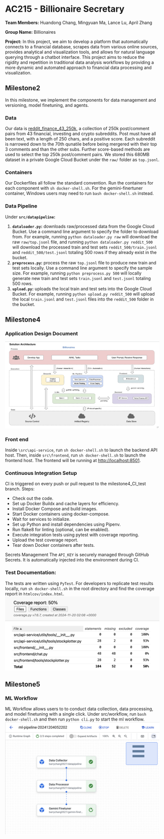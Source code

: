 # AC215 - Billionaire Secretary

**Team Members:** Huandong Chang, Mingyuan Ma, Lance Lu, April Zhang

**Group Name:** Billionaires

**Project:** In this project, we aim to develop a platform that automatically connects to a financial database, scrapes data from various online sources, provides analytical and visualization tools, and allows for natural language querying through a chatbot interface. This project aims to reduce the rigidity and repetition in traditional data analysis workflows by providing a more dynamic and automated approach to financial data processing and visualization.

## Milestone2
In this milestone, we implement the components for data management and versioning, model finetuning, and agents.

### Data
Our data is [reddit_finance_43_250k](https://huggingface.co/datasets/winddude/reddit_finance_43_250k), a collection of 250k post/comment pairs from 43 financial, investing and crypto subreddits. Post must have all been text, with a length of 250 chars, and a positive score. Each subreddit is narrowed down to the 70th qunatile before being mergered with their top 3 comments and than the other subs. Further score-based methods are used to select the top 250k post/comment pairs. We stored this 680MB dataset in a private Google Cloud Bucket under the `raw/` folder as `top.jsonl`.

### Containers
Our Dockerfiles all follow the standard convention. Run the containers for each component with `sh docker-shell.sh`. For the gemini-finertuner container, Windows users may need to run `bash docker-shell.sh` instead.

### Data Pipeline
Under **`src/datapipeline`:**
1. **`dataloader.py`:** downloads raw/processed data from the Google Cloud Bucket. Use a command line argument to specify the folder to download from. For example, running `python dataloader.py raw` will download the raw `raw/top.jsonl` file, and running `python dataloader.py reddit_500` will download the processed train and test sets `reddit_500/train.jsonl` and `reddit_500/test.jsonl` totaling 500 rows if they already exist in the bucket.
2. **`preprocess.py`:** process the raw `top.jsonl` file to produce new train and test sets locally. Use a command line argument to specify the sample size. For example, running `python preprocess.py 500` will locally generate new train and test sets `train.jsonl` and `test.jsonl` totaling 500 rows.
3. **`upload.py`:** uploads the local train and test sets into the Google Cloud Bucket. For example, running `python upload.py reddit_500` will upload the local `train.jsonl` and `test.jsonl` files into the `reddit_500` folder in the bucket.

## Milestone4
### Application Design Document
![design_graph](architecture.png)

### Front end
Inside `\src\api-service`, run `sh docker-shell.sh` to launch the backend API host. Then, inside `src\frontend`, run `sh docker-shell.sh` to launch the frontend host. The frontend will be running at [http://localhost:8501](http://localhost:8501).

### Continuous Integration Setup
CI is triggered on every push or pull request to the milestone4_CI_test branch.
Steps:
- Check out the code.
- Set up Docker Buildx and cache layers for efficiency.
- Install Docker Compose and build images.
- Start Docker containers using docker-compose.
- Wait for services to initialize.
- Set up Python and install dependencies using Pipenv.
- Run flake8 for linting (optional, can be enabled).
- Execute integration tests using pytest with coverage reporting.
- Upload the test coverage report.
- Tear down Docker containers after tests.

Secrets Management
The `API_KEY` is securely managed through GitHub Secrets. It is automatically injected into the environment during CI.

### Test Documentation:
The tests are written using `PyTest`. For developers to replicate test results locally, run `sh docker-shell.sh` in the root directory and find the coverage report in `htmlcov/index.html`.
![coverage_report](coverage_report.jpg)


## Milestone5
### ML Workflow
ML Workflow allows users to to conduct data collection, data processing, and model finetuning with a single click. Under src/workflow, run `bash docker-shell.sh` and then run `python cli.py` to start the ml workflow.
![ml_workflow_demo](ml_workflow.png)
